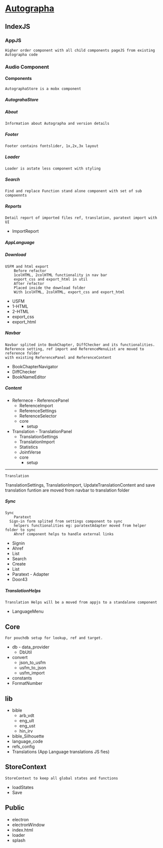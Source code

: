 # [Autographa](https://www.autographa.org/)

## IndexJS

### AppJS

    Higher order component with all child components pageJS from existing Autographa code

### Audio Component

#### Components

    AutographaStore is a mobx component

##### AutograhaStore

##### About

    Information about Autographa and version details

##### Footer

    Footer contains fontslider, 1x,2x,3x layout

##### Loader

    Loader is astate less component with styling

##### Search

    Find and replace Function stand alone component with set of sub compoennts

##### Reports

    Detail report of imported files ref, translation, paratext import with UI

-   ImportReport

##### AppLanguage

##### Download

    USFM and html export
        Before refactor
        1colHTML, 2colHTML functionality in nav bar
        export_css and export_html in util
        After refactor
        Placed inside the download folder
        With 1colHTML, 2colHTML, export_css and export_html

-   USFM
-   1-HTML
-   2-HTML
-   export_css
-   export_html

##### Navbar

    Navbar splited into BookChapter, DiffChecker and its functionalities.
    Reference setting, ref import and ReferenceMenuList are moved to reference folder
    with existing ReferencePanel and ReferenceContent

-   BookChapterNavigator
-   DiffChecker
-   BookNameEditor

##### Content

-   Refernece - ReferencePanel
    -   ReferenceImport
    -   ReferenceSettings
    -   ReferenceSelector
    -   core
        -   setup
-   Translation - TranslationPanel
    -   TranslationSettings
    -   TranslationImport
    -   Statistics
    -   JointVerse
    -   core
        -   setup

---

    Translation

TranslationSettings, TranslationImport, UpdateTranslationContent and save translation funtion
are moved from navbar to translation folder

##### Sync

    Sync
        Paratext
      Sign-in form splited from settings component to sync
        helpers functionalities eg: paratextAdapter moved from helper folder to sync
        Ahref component helps to handle external links

-   Signin
-   Ahref
-   List
-   Search
-   Create
-   List
-   Paratext - Adapter
-   Door43

##### TranslationHelps

    Translation Helps will be a moved from appjs to a standalone component

-   LanguageMenu

## Core

    For pouchdb setup for lookup, ref and target.

-   db - data_provider
    -   DbUtil
-   convert
    -   json_to_usfm
    -   usfm_to_json
    -   usfm_import
-   constants
-   FormatNumber

## lib

-   bible
    -   arb_vdt
    -   eng_ult
    -   eng_ust
    -   hin_irv
-   bible_Silhouette
-   language_code
-   refs_config
-   Translations (App Language translations JS fies)

## StoreContext

    StoreContext to keep all global states and functions

-   loadStates
-   Save

## Public

-   electron
-   electronWindow
-   index.html
-   loader
-   splash
